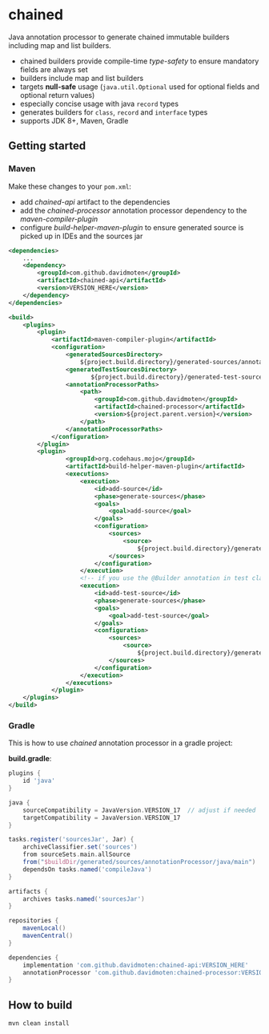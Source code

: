 # chained
Java annotation processor to generate chained immutable builders including map and list builders.
* chained builders provide compile-time *type-safety* to ensure mandatory fields are always set
* builders include map and list builders
* targets **null-safe** usage (`java.util.Optional` used for optional fields and optional return values)
* especially concise usage with java `record` types
* generates builders for `class`, `record` and `interface` types
* supports JDK 8+, Maven, Gradle

## Getting started

### Maven
Make these changes to your `pom.xml`:
* add *chained-api* artifact to the dependencies
* add the *chained-processor* annotation processor dependency to the *maven-compiler-plugin*
* configure *build-helper-maven-plugin* to ensure generated source is picked up in IDEs and the sources jar

```xml
<dependencies>
    ...
    <dependency>
        <groupId>com.github.davidmoten</groupId>
        <artifactId>chained-api</artifactId>
        <version>VERSION_HERE</version>
    </dependency>
</dependencies>

<build>
    <plugins>
        <plugin>
            <artifactId>maven-compiler-plugin</artifactId>
            <configuration>
                <generatedSourcesDirectory>
                    ${project.build.directory}/generated-sources/annotations</generatedSourcesDirectory>
                <generatedTestSourcesDirectory>
                       ${project.build.directory}/generated-test-sources/test-annotations</generatedTestSourcesDirectory>
                <annotationProcessorPaths>
                    <path>
                        <groupId>com.github.davidmoten</groupId>
                        <artifactId>chained-processor</artifactId>
                        <version>${project.parent.version}</version>
                    </path>
                </annotationProcessorPaths>
            </configuration>
        </plugin>
        <plugin>
                <groupId>org.codehaus.mojo</groupId>
                <artifactId>build-helper-maven-plugin</artifactId>
                <executions>
                    <execution>
                        <id>add-source</id>
                        <phase>generate-sources</phase>
                        <goals>
                            <goal>add-source</goal>
                        </goals>
                        <configuration>
                            <sources>
                                <source>
                                    ${project.build.directory}/generated-sources/annotations</source>
                            </sources>
                        </configuration>
                    </execution>
                    <!-- if you use the @Builder annotation in test classes as well then include this execution -->
                    <execution>
                        <id>add-test-source</id>
                        <phase>generate-sources</phase>
                        <goals>
                            <goal>add-test-source</goal>
                        </goals>
                        <configuration>
                            <sources>
                                <source>
                                    ${project.build.directory}/generated-test-sources/test-annotations</source>
                            </sources>
                        </configuration>
                    </execution>
                </executions>
            </plugin>
    </plugins>
</build>
```
### Gradle
This is how to use *chained* annotation processor in a gradle project:

**build.gradle**:
```groovy
plugins {
    id 'java'
}

java {
    sourceCompatibility = JavaVersion.VERSION_17  // adjust if needed
    targetCompatibility = JavaVersion.VERSION_17
}

tasks.register('sourcesJar', Jar) {
    archiveClassifier.set('sources')
    from sourceSets.main.allSource
    from("$buildDir/generated/sources/annotationProcessor/java/main")
    dependsOn tasks.named('compileJava') 
}

artifacts {
    archives tasks.named('sourcesJar')
}

repositories {
    mavenLocal()
    mavenCentral()
}

dependencies {
    implementation 'com.github.davidmoten:chained-api:VERSION_HERE'
    annotationProcessor 'com.github.davidmoten:chained-processor:VERSION_HERE'
}
```

## How to build

`mvn clean install`


